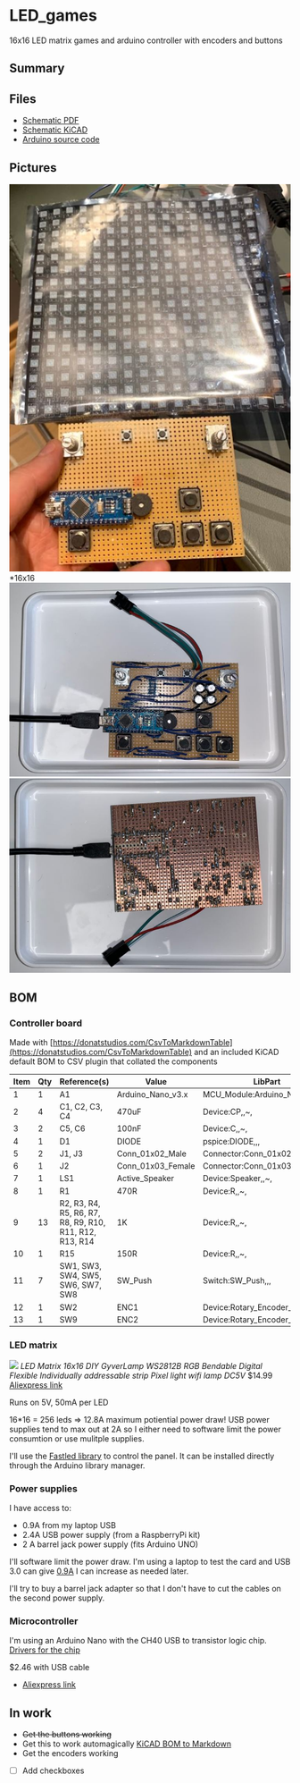 # LED_games
 16x16 LED matrix games and arduino controller with encoders and buttons
## Summary




## Files
* [Schematic PDF](schematic_card.pdf)
* [Schematic KiCAD](Led_game_nano/)
* [Arduino source code](Code/)

## Pictures
![](img/display_and_controller.jpg)
*16x16
![](img/card_front.jpg)
![](img/card_back.jpg)

## BOM 

### Controller board

Made with [https://donatstudios.com/CsvToMarkdownTable](https://donatstudios.com/CsvToMarkdownTable) and an included KiCAD default BOM to CSV plugin that collated the components

| Item | Qty | Reference(s)                                            | Value             | LibPart                                | Footprint           | Datasheet                                                      | Note | 
|--------|-------|-----------------------------------------------------------|---------------------|------------------------------------------|-----------------------|------------------------------------------------------------------|--------| 
| 1    | 1   | A1                                                      | Arduino_Nano_v3.x | MCU_Module:Arduino_Nano_v3.x           | Module:Arduino_Nano | http://www.mouser.com/pdfdocs/Gravitech_Arduino_Nano3_0.pdf, |        | 
| 2    | 4   | C1, C2, C3, C4                                          | 470uF             | Device:CP,,~,                    |                       |                                                                  |        | 
| 3    | 2   | C5, C6                                                  | 100nF             | Device:C,,~,                     |                       |                                                                  |        | 
| 4    | 1   | D1                                                      | DIODE             | pspice:DIODE,,,                  |                       |                                                                  |        | 
| 5    | 2   | J1, J3                                                  | Conn_01x02_Male   | Connector:Conn_01x02_Male,,~,    |                       |                                                                  |        | 
| 6    | 1   | J2                                                      | Conn_01x03_Female | Connector:Conn_01x03_Female,,~     | 16x16 led disp      |                                                                  |        | 
| 7    | 1   | LS1                                                     | Active_Speaker    | Device:Speaker,,~,               |                       |                                                                  |        | 
| 8    | 1   | R1                                                      | 470R              | Device:R,,~,                     |                       |                                                                  |        | 
| 9    | 13  | R2, R3, R4, R5, R6, R7, R8, R9, R10, R11, R12, R13, R14 | 1K                | Device:R,,~,                     |                       |                                                                  |        | 
| 10   | 1   | R15                                                     | 150R              | Device:R,,~,                     |                       |                                                                  |        | 
| 11   | 7   | SW1, SW3, SW4, SW5, SW6, SW7, SW8                       | SW_Push           | Switch:SW_Push,,,                |                       |                                                                  |        | 
| 12   | 1   | SW2                                                     | ENC1              | Device:Rotary_Encoder_Switch,,~, |                       |                                                                  |        | 
| 13   | 1   | SW9                                                     | ENC2              | Device:Rotary_Encoder_Switch,,~, |                       |                                                                  |        | 

### LED matrix
![](led_matrix.jpg)
*LED Matrix 16x16 DIY GyverLamp WS2812B RGB Bendable Digital Flexible Individually addressable strip Pixel light wifi lamp DC5V*
$14.99
[Aliexpress link](https://www.aliexpress.com/item/4000384823406.html?spm=a2g0s.9042311.0.0.11c24c4dD5sZfY)

Runs on 5V, 50mA per LED

16*16 = 256 leds => 12.8A maximum potiential power draw! USB power supplies tend to max out at 2A so I either need to software limit the power consumtion or use mulitple supplies.

I'll use the [Fastled library](https://github.com/FastLED/FastLED) to control the panel. It can be installed directly through the Arduino library manager.

### Power supplies

I have access to:

* 0.9A from my laptop USB 
* 2.4A USB power supply (from a RaspberryPi kit)
* 2 A barrel jack power supply (fits Arduino UNO)

I'll software limit the power draw. I'm using a laptop to test the card and USB 3.0 can give [0.9A](https://en.wikipedia.org/wiki/USB_3.0)
I can increase as needed later.

I'll try to buy a barrel jack adapter so that I don't have to cut the cables on the second power supply.

### Microcontroller

I'm using an Arduino Nano with the CH40 USB to transistor logic chip. [Drivers for the chip](https://github.com/Jaknil/Arduino_material/blob/master/CH341SER.EXE)

$2.46 with USB cable
* [Aliexpress link](https://www.aliexpress.com/item/32341832857.html?spm=a2g0s.9042311.0.0.27424c4dasmxDQ)

## In work
* ~~Get the buttons working~~
* Get this to work automagically [KiCAD BOM to Markdown](https://analogoutputblog.wordpress.com/2020/07/03/mark-down-your-bom/)
* Get the encoders working
* [ ] Add checkboxes 






































